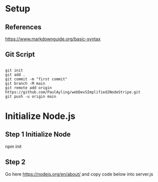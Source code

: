 # Setup

## References

https://www.markdownguide.org/basic-syntax

## Git Script

```

git init
git add .
git commit -m "first commit"
git branch -M main
git remote add origin https://github.com/PaulAyling/webDevSImplified2NodeStripe.git
git push -u origin main
```
# Initialize Node.js

## Step 1 Initialize Node

npm init

## Step 2

Go here https://nodejs.org/en/about/ and copy code below into server.js



